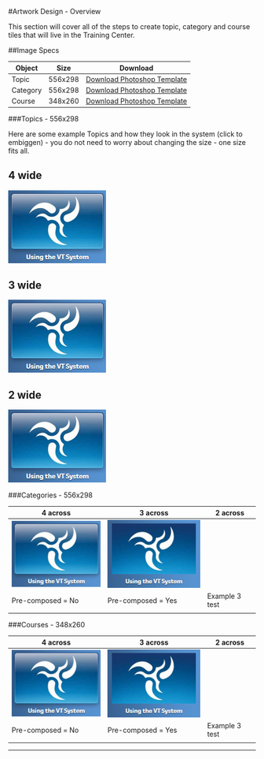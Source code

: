 #Artwork Design - Overview

This section will cover all of the steps to create topic, category and course tiles that will live in the Training Center.

##Image Specs

Object | Size | Download  
--------------- | --------------- | ---------------
Topic | 556x298 | [Download Photoshop Template](/files/topic_556x298.psd)  
Category | 556x298 | [Download Photoshop Template](/files/category_556x298.psd)  
Course | 348x260 | [Download Photoshop Template](/files/course_556x298.psd)  

<!-- Old cat size left here just in case 
Category (Old): 360x216 - [Download Photoshop Template](/files/topic_556x298.psd) -->

###Topics - 556x298

Here are some example Topics and how they look in the system (click to embiggen) - you do not need to worry about changing the size - one size fits all.

4 wide
-----------------
<a href="../../img/pre-composted-no.png" target="_blank"><img src="../../img/pre-composed-no.png"></a>

3 wide
-----------------
<a href="../../img/pre-composted-no.png" target="_blank"><img src="../../img/pre-composed-no.png"></a>

2 wide
-----------------
<a href="../../img/pre-composted-no.png" target="_blank"><img src="../../img/pre-composed-no.png"></a>


###Categories - 556x298


4 across | 3 across | 2 across |
----------------- | ------------------ | -----------------
<a href="../../img/pre-composted-no.png" target="_blank"><img src="../../img/pre-composed-no.png"></a> | <a href="../../img/pre-composted-yes.png" target="_blank"><img src="../../img/pre-composed-yes.png"></a>
Pre-composed = No | Pre-composed = Yes | Example 3 test |
 |  |

###Courses - 348x260

4 across | 3 across | 2 across |
----------------- | ------------------ | -----------------
<img src="/img/pre-composed-no.png"> | <img src="/img/pre-composed-yes.png">
Pre-composed = No | Pre-composed = Yes | Example 3 test |
 |  |



----

